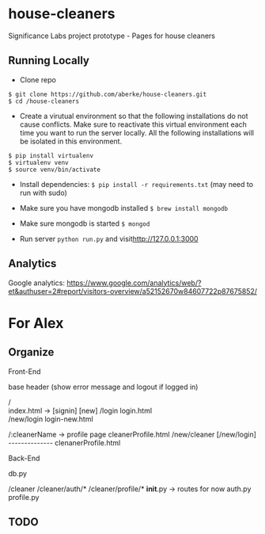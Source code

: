 house-cleaners
==============

Significance Labs project prototype - Pages for house cleaners

Running Locally
---

* Clone repo 

```
$ git clone https://github.com/aberke/house-cleaners.git
$ cd /house-cleaners
```

* Create a virutual environment so that the following installations do not cause conflicts.  Make sure to reactivate this virtual environment each time you want to run the server locally.  All the following installations will be isolated in this environment.

```
$ pip install virtualenv
$ virtualenv venv
$ source venv/bin/activate
```

* Install dependencies: ```$ pip install -r requirements.txt``` (may need to run with sudo)
* Make sure you have mongodb installed ```$ brew install mongodb```
* Make sure mongodb is started ```$ mongod```

* Run server ```python run.py``` and visit<http://127.0.0.1:3000>


Analytics
---
Google analytics: https://www.google.com/analytics/web/?et&authuser=2#report/visitors-overview/a52152670w84607722p87675852/


For Alex
===

Organize
----

Front-End

base
header (show error message and logout if logged in)

/ 			   
	index.html  -> [signin]  [new]
/login
	login.html		  
/new/login
	login-new.html

/:cleanerName  -> profile page
	cleanerProfile.html
/new/cleaner
	[/new/login]
	--------------
	clenanerProfile.html



Back-End

db.py

/cleaner
/cleaner/auth/*
/cleaner/profile/*
	__init__.py  -> routes for now
	auth.py
	profile.py



TODO
---


































